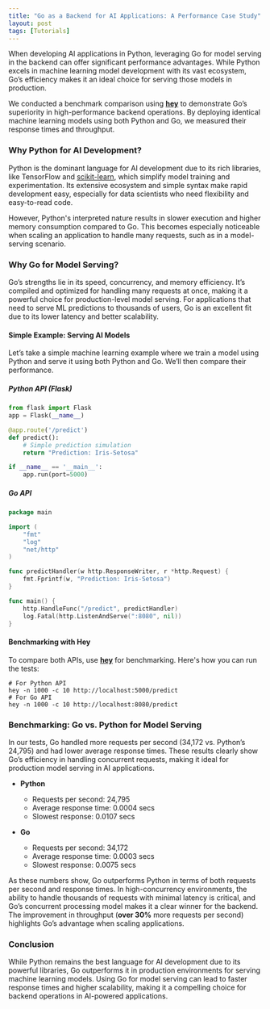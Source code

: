 ```yaml
---
title: "Go as a Backend for AI Applications: A Performance Case Study"
layout: post
tags: [Tutorials]
---
```


When developing AI applications in Python, leveraging Go for model serving in the backend can offer significant performance advantages. While Python excels in machine learning model development with its vast ecosystem, Go’s efficiency makes it an ideal choice for serving those models in production.

<!-- more -->

We conducted a benchmark comparison using **[hey](https://formulae.brew.sh/formula/hey)** to demonstrate Go’s superiority in high-performance backend operations. By deploying identical machine learning models using both Python and Go, we measured their response times and throughput.

### Why Python for AI Development?

Python is the dominant language for AI development due to its rich libraries, like TensorFlow and [scikit-learn](https://scikit-learn.org/), which simplify model training and experimentation. Its extensive ecosystem and simple syntax make rapid development easy, especially for data scientists who need flexibility and easy-to-read code.

However, Python's interpreted nature results in slower execution and higher memory consumption compared to Go. This becomes especially noticeable when scaling an application to handle many requests, such as in a model-serving scenario.



### Why Go for Model Serving?


Go’s strengths lie in its speed, concurrency, and memory efficiency. It’s compiled and optimized for handling many requests at once, making it a powerful choice for production-level model serving. For applications that need to serve ML predictions to thousands of users, Go is an excellent fit due to its lower latency and better scalability.

#### Simple Example: Serving AI Models

Let’s take a simple machine learning example where we train a model using Python and serve it using both Python and Go. We’ll then compare their performance.

##### Python API (Flask)
```python
from flask import Flask
app = Flask(__name__)

@app.route('/predict')
def predict():
    # Simple prediction simulation
    return "Prediction: Iris-Setosa"

if __name__ == '__main__':
    app.run(port=5000)

```

##### Go API
```go
package main

import (
    "fmt"
    "log"
    "net/http"
)

func predictHandler(w http.ResponseWriter, r *http.Request) {
    fmt.Fprintf(w, "Prediction: Iris-Setosa")
}

func main() {
    http.HandleFunc("/predict", predictHandler)
    log.Fatal(http.ListenAndServe(":8080", nil))
}

````

#### Benchmarking with **Hey**

To compare both APIs, use **[hey](https://formulae.brew.sh/formula/hey)** for benchmarking. Here's how you can run the tests:
```shell
# For Python API
hey -n 1000 -c 10 http://localhost:5000/predict
# For Go API
hey -n 1000 -c 10 http://localhost:8080/predict
```

### Benchmarking: Go vs. Python for Model Serving

In our tests, Go handled more requests per second (34,172 vs. Python’s 24,795) and had lower average response times. These results clearly show Go’s efficiency in handling concurrent requests, making it ideal for production model serving in AI applications.

-   **Python**

    -   Requests per second: 24,795
    -   Average response time: 0.0004 secs
    -   Slowest response: 0.0107 secs

-   **Go**

    -   Requests per second: 34,172
    -   Average response time: 0.0003 secs
    -   Slowest response: 0.0075 secs

As these numbers show, Go outperforms Python in terms of both requests per second and response times. In high-concurrency environments, the ability to handle thousands of requests with minimal latency is critical, and Go’s concurrent processing model makes it a clear winner for the backend. The improvement in throughput (**over 30%** more requests per second) highlights Go’s advantage when scaling applications.

### Conclusion

While Python remains the best language for AI development due to its powerful libraries, Go outperforms it in production environments for serving machine learning models. Using Go for model serving can lead to faster response times and higher scalability, making it a compelling choice for backend operations in AI-powered applications.
